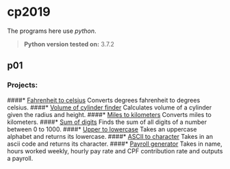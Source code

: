 # cp2019 
The programs here use _python_.
> **Python version tested on:** 3.7.2

## **p01**
### Projects:
####* [Fahrenheit to celsius](https://github.com/sp0002/cp2019/blob/master/p01/q1_fahrenheit_to_celsius.py)  Converts degrees fahrenheit to degrees celsius.
####* [Volume of cylinder finder](https://github.com/sp0002/cp2019/blob/master/p01/q2_calc_cylinder_volume.py)  Calculates volume of a cylinder given the radius and height.
####* [Miles to kilometers](https://github.com/sp0002/cp2019/blob/master/p01/q3_miles_to_kilometre.py )  Converts miles to kilometers.
####* [Sum of digits](https://github.com/sp0002/cp2019/blob/master/p01/q4_sum_digits.py)  Finds the sum of all digits of a number between 0 to 1000.
####* [Upper to lowercase](https://github.com/sp0002/cp2019/blob/master/p01/q5_upper_to_lower.py)  Takes an uppercase alphabet and returns its lowercase.
####* [ASCII to character](https://github.com/sp0002/cp2019/blob/master/p01/q6_find_ascii_char.py)  Takes in an ascii code and returns its character.
####* [Payroll generator](https://github.com/sp0002/cp2019/blob/master/p01/q7_generate_payroll.py)  Takes in name, hours worked weekly, hourly pay rate and CPF contribution rate and outputs a payroll.